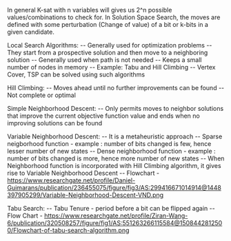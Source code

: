 In general K-sat with n variables will gives us 2^n possible values/combinations to check for.
In Solution Space Search, the moves are defined with some perturbation (Change of value) of a bit or k-bits in a given candidate.


Local Search Algorithms: 
-- Generally used for optimization problems 
-- They start from a prospective solution and then move to a neighboring solution 
-- Generally used when path is not needed 
-- Keeps a small number of nodes in memory
-- Example: Tabu and Hill Climbing 
-- Vertex Cover, TSP can be solved using such algorithms

Hill Climbing:
-- Moves ahead until no further improvements can be found
-- Not complete or optimal

Simple Neighborhood Descent:
-- Only permits moves to neighbor solutions that improve the current objective function value and ends when no improving solutions can be found

Variable Neighborhood Descent:
-- It is a metaheuristic approach
-- Sparse neigborhood function - example : number of bits changed is few, hence lesser number of new states
-- Dense neighborhood function - example : number of bits changed is more, hence more number of new states
-- When Neighborhood function is incorporated with Hill Climbing algorithm, it gives rise to Variable Neighborhood Descent
-- Flowchart - https://www.researchgate.net/profile/Daniel-Guimarans/publication/236455075/figure/fig3/AS:299416671014914@1448397905299/Variable-Neighborhood-Descent-VND.png

Tabu Search:
-- Tabu Tenure - period before a bit can be flipped again
-- Flow Chart - https://www.researchgate.net/profile/Ziran-Wang-6/publication/320508257/figure/fig1/AS:551263266115584@1508442812500/Flowchart-of-tabu-search-algorithm.png